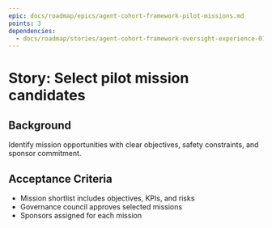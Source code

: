 ```yaml
---
epic: docs/roadmap/epics/agent-cohort-framework-pilot-missions.md
points: 3
dependencies:
  - docs/roadmap/stories/agent-cohort-framework-oversight-experience-01-user-research.md
---
```

# Story: Select pilot mission candidates

## Background
Identify mission opportunities with clear objectives, safety constraints, and sponsor commitment.

## Acceptance Criteria
- Mission shortlist includes objectives, KPIs, and risks
- Governance council approves selected missions
- Sponsors assigned for each mission
